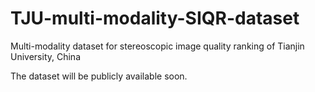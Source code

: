 # TJU-multi-modality-SIQR-dataset
Multi-modality dataset for stereoscopic image quality ranking of Tianjin University, China

The dataset will be publicly available soon.
